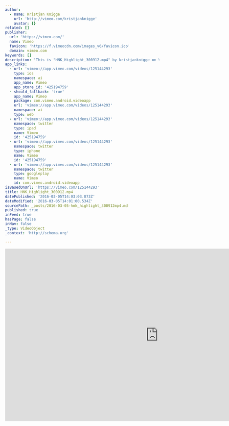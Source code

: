 ```yaml
---
author:
  - name: Kristjan Knigge
    url: 'http://vimeo.com/kristjanknigge'
    avatar: {}
related: []
publisher:
  url: 'https://vimeo.com/'
  name: Vimeo
  favicon: 'https://f.vimeocdn.com/images_v6/favicon.ico'
  domain: vimeo.com
keywords: []
description: 'This is "HNK_Highlight_300912.mp4" by kristjanknigge on Vimeo, the home for high quality videos and the people who love them.'
app_links:
  - url: 'vimeo://app.vimeo.com/videos/125144293'
    type: ios
    namespace: ai
    app_name: Vimeo
    app_store_id: '425194759'
  - should_fallback: 'true'
    app_name: Vimeo
    package: com.vimeo.android.videoapp
    url: 'vimeo://app.vimeo.com/videos/125144293'
    namespace: ai
    type: web
  - url: 'vimeo://app.vimeo.com/videos/125144293'
    namespace: twitter
    type: ipad
    name: Vimeo
    id: '425194759'
  - url: 'vimeo://app.vimeo.com/videos/125144293'
    namespace: twitter
    type: iphone
    name: Vimeo
    id: '425194759'
  - url: 'vimeo://app.vimeo.com/videos/125144293'
    namespace: twitter
    type: googleplay
    name: Vimeo
    id: com.vimeo.android.videoapp
isBasedOnUrl: 'https://vimeo.com/125144293'
title: HNK_Highlight_300912.mp4
datePublished: '2016-03-05T14:03:03.873Z'
dateModified: '2016-03-05T14:01:00.534Z'
sourcePath: _posts/2016-03-05-hnk_highlight_300912mp4.md
published: true
inFeed: true
hasPage: false
inNav: false
_type: VideoObject
_context: 'http://schema.org'

---
```

<iframe src="https://cdn.embedly.com/widgets/media.html?src=https%3A%2F%2Fplayer.vimeo.com%2Fvideo%2F125144293&amp;url=https%3A%2F%2Fvimeo.com%2F125144293&amp;image=http%3A%2F%2Fi.vimeocdn.com%2Fvideo%2F515135029_1280.jpg&amp;key=b7d04c9b404c499eba89ee7072e1c4f7&amp;type=text%2Fhtml&amp;schema=vimeo" width="1000" height="563" scrolling="no" frameborder="0" allowfullscreen="allowfullscreen" style=""></iframe>